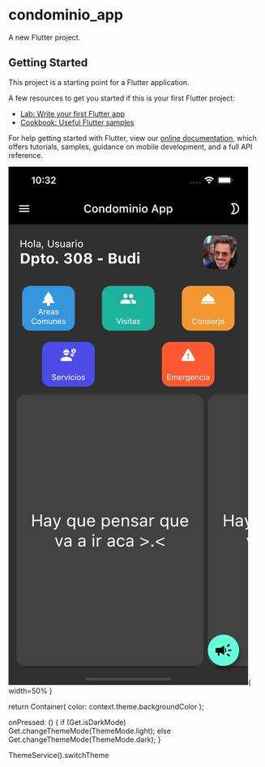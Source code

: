 # condominio_app

A new Flutter project.

## Getting Started

This project is a starting point for a Flutter application.

A few resources to get you started if this is your first Flutter project:

- [Lab: Write your first Flutter app](https://flutter.dev/docs/get-started/codelab)
- [Cookbook: Useful Flutter samples](https://flutter.dev/docs/cookbook)

For help getting started with Flutter, view our
[online documentation](https://flutter.dev/docs), which offers tutorials,
samples, guidance on mobile development, and a full API reference.


![Home](https://github.com/luisfevq/Condominio_app/blob/develop/home.png?raw=true){ width=50% }


return Container(
  color: context.theme.backgroundColor
);

onPressed: () {
  if (Get.isDarkMode)
    Get.changeThemeMode(ThemeMode.light);
  else
    Get.changeThemeMode(ThemeMode.dark);
}

ThemeService().switchTheme
